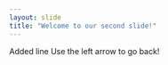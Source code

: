 ```yaml
---
layout: slide
title: "Welcome to our second slide!"
---
```

Added line
Use the left arrow to go back!
